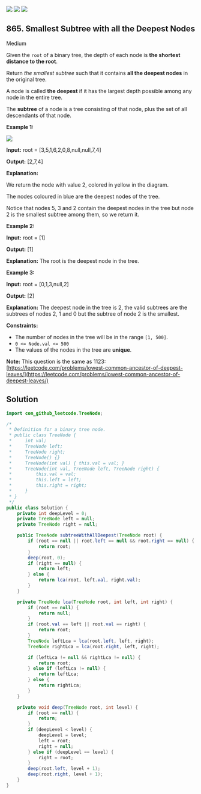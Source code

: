 [![](https://img.shields.io/github/stars/javadev/LeetCode-in-Java?label=Stars&style=flat-square)](https://github.com/javadev/LeetCode-in-Java)
[![](https://img.shields.io/github/forks/javadev/LeetCode-in-Java?label=Fork%20me%20on%20GitHub%20&style=flat-square)](https://github.com/javadev/LeetCode-in-Java/fork)
[![](https://img.shields.io/badge/-LeetCode%20in%20Kotlin-blue?style=flat-square)](https://github.com/javadev/LeetCode-in-Kotlin)

## 865\. Smallest Subtree with all the Deepest Nodes

Medium

Given the `root` of a binary tree, the depth of each node is **the shortest distance to the root**.

Return _the smallest subtree_ such that it contains **all the deepest nodes** in the original tree.

A node is called **the deepest** if it has the largest depth possible among any node in the entire tree.

The **subtree** of a node is a tree consisting of that node, plus the set of all descendants of that node.

**Example 1:**

![](https://s3-lc-upload.s3.amazonaws.com/uploads/2018/07/01/sketch1.png)

**Input:** root = [3,5,1,6,2,0,8,null,null,7,4]

**Output:** [2,7,4]

**Explanation:**

We return the node with value 2, colored in yellow in the diagram.

The nodes coloured in blue are the deepest nodes of the tree.

Notice that nodes 5, 3 and 2 contain the deepest nodes in the tree but node 2 is the smallest subtree among them, so we return it.

**Example 2:**

**Input:** root = [1]

**Output:** [1]

**Explanation:** The root is the deepest node in the tree.

**Example 3:**

**Input:** root = [0,1,3,null,2]

**Output:** [2]

**Explanation:** The deepest node in the tree is 2, the valid subtrees are the subtrees of nodes 2, 1 and 0 but the subtree of node 2 is the smallest.

**Constraints:**

*   The number of nodes in the tree will be in the range `[1, 500]`.
*   `0 <= Node.val <= 500`
*   The values of the nodes in the tree are **unique**.

**Note:** This question is the same as 1123: [https://leetcode.com/problems/lowest-common-ancestor-of-deepest-leaves/](https://leetcode.com/problems/lowest-common-ancestor-of-deepest-leaves/)

## Solution

```java
import com_github_leetcode.TreeNode;

/*
 * Definition for a binary tree node.
 * public class TreeNode {
 *     int val;
 *     TreeNode left;
 *     TreeNode right;
 *     TreeNode() {}
 *     TreeNode(int val) { this.val = val; }
 *     TreeNode(int val, TreeNode left, TreeNode right) {
 *         this.val = val;
 *         this.left = left;
 *         this.right = right;
 *     }
 * }
 */
public class Solution {
    private int deepLevel = 0;
    private TreeNode left = null;
    private TreeNode right = null;

    public TreeNode subtreeWithAllDeepest(TreeNode root) {
        if (root == null || root.left == null && root.right == null) {
            return root;
        }
        deep(root, 0);
        if (right == null) {
            return left;
        } else {
            return lca(root, left.val, right.val);
        }
    }

    private TreeNode lca(TreeNode root, int left, int right) {
        if (root == null) {
            return null;
        }
        if (root.val == left || root.val == right) {
            return root;
        }
        TreeNode leftLca = lca(root.left, left, right);
        TreeNode rightLca = lca(root.right, left, right);

        if (leftLca != null && rightLca != null) {
            return root;
        } else if (leftLca != null) {
            return leftLca;
        } else {
            return rightLca;
        }
    }

    private void deep(TreeNode root, int level) {
        if (root == null) {
            return;
        }
        if (deepLevel < level) {
            deepLevel = level;
            left = root;
            right = null;
        } else if (deepLevel == level) {
            right = root;
        }
        deep(root.left, level + 1);
        deep(root.right, level + 1);
    }
}
```